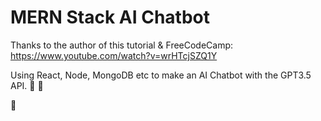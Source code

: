 
# MERN Stack AI Chatbot
Thanks to the author of this tutorial & FreeCodeCamp:
https://www.youtube.com/watch?v=wrHTcjSZQ1Y


Using React, Node, MongoDB etc to make an AI Chatbot with the GPT3.5 API. 🙏 🙌

👋   
